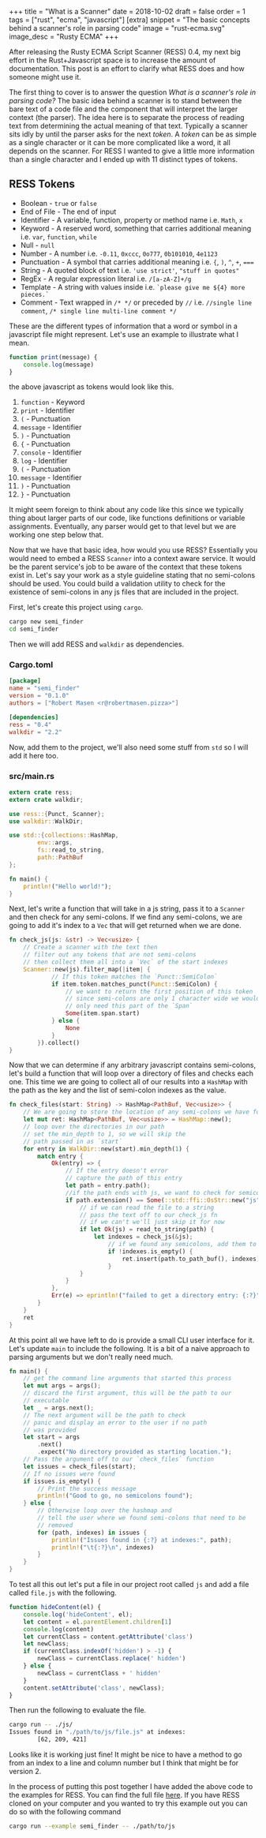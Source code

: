 +++
title = "What is a Scanner"
date = 2018-10-02
draft = false
order = 1
tags = ["rust", "ecma", "javascript"]
[extra]
snippet = "The basic concepts behind a scanner's role in parsing code"
image = "rust-ecma.svg"
image_desc = "Rusty ECMA"
+++

After releasing the Rusty ECMA Script Scanner (RESS) 0.4, my next big effort in the Rust+Javascript space is to increase the amount of documentation. This post is an effort to clarify what RESS does and how someone might use it. 

The first thing to cover is to answer the question *What is a scanner's role in parsing code?* The basic idea behind a scanner is to stand between the bare text of a code file and the component that will interpret the larger context (the parser). The idea here is to separate the process of reading text from determining the actual meaning of that text. Typically a scanner sits idly by until the parser asks for the next *token*. A *token* can be as simple as a single character or it can be more complicated like a word, it all depends on the scanner. For RESS I wanted to give a little more information than a single character and I ended up with 11 distinct types of tokens.

## RESS Tokens
* Boolean - `true` or `false`
* End of File - The end of input
* Identifier - A variable, function, property or method name i.e. `Math`, `x`
* Keyword - A reserved word, something that carries additional meaning i.e. `var`, `function`, `while`
* Null - `null`
* Number - A number i.e. `-0.11`, `0xccc`, `0o777`, `0b101010`, `4e1123`
* Punctuation - A symbol that carries additional meaning i.e. `{`, `)`, `^`, `+`, `===`
* String - A quoted block of text i.e. `'use strict'`, `"stuff in quotes"`
* RegEx - A regular expression literal i.e. `/[a-zA-Z]+/g`
* Template - A string with values inside i.e. `` `please give me ${4} more pieces.` ``
* Comment - Text wrapped in `/* */` or preceded by `//` i.e. `//single line comment`, `/* single line multi-line comment */`

These are the different types of information that a word or symbol in a javascript file might represent. Let's use an example to illustrate what I mean.

```js
function print(message) {
    console.log(message)
}
```

the above javascript as tokens would look like this.

1. `function` - Keyword
1. `print` - Identifier
1. `(` - Punctuation
1. `message` - Identifier
1. `)` - Punctuation
1. `{` - Punctuation
1. `console` - Identifier
1. `log` - Identifier
1. `(` - Punctuation
1. `message` - Identifier
1. `)` - Punctuation
1. `}` - Punctuation

It might seem foreign to think about any code like this since we typically thing about larger parts of our code, like functions definitions or variable assignments. Eventually, any parser would get to that level but we are working one step below that.

Now that we have that basic idea, how would you use RESS? Essentially you would need to embed a RESS `Scanner` into a context aware service. It would be the parent service's job to be aware of the context that these tokens exist in. Let's say your work as a style guideline stating that no semi-colons should be used. You could build a validation utility to check for the existence of semi-colons in any js files that are included in the project.

First, let's create this project using `cargo`.

```sh
cargo new semi_finder
cd semi_finder
```

Then we will add RESS and `walkdir` as dependencies.

### Cargo.toml
```toml
[package]
name = "semi_finder"
version = "0.1.0"
authors = ["Robert Masen <r@robertmasen.pizza>"]

[dependencies]
ress = "0.4"
walkdir = "2.2"
```

Now, add them to the project, we'll also need some stuff from `std` so I will add it here too.

### src/main.rs
```rust
extern crate ress;
extern crate walkdir;

use ress::{Punct, Scanner};
use walkdir::WalkDir;

use std::{collections::HashMap, 
        env::args, 
        fs::read_to_string, 
        path::PathBuf
};

fn main() {
    println!("Hello world!");
}
```

Next, let's write a function that will take in a js string, pass it to a `Scanner` and then check for any semi-colons. If we find any semi-colons, we are going to add it's index to a `Vec` that will get returned when we are done.

```rust
fn check_js(js: &str) -> Vec<usize> {
    // Create a scanner with the text then
    // filter out any tokens that are not semi-colons
    // then collect them all into a `Vec` of the start indexes
    Scanner::new(js).filter_map(|item| {
            // If this token matches the `Punct::SemiColon`
            if item.token.matches_punct(Punct::SemiColon) {
                // we want to return the first position of this token
                // since semi-colons are only 1 character wide we would
                // only need this part of the `Span`
                Some(item.span.start)
            } else {
                None
            }
        }).collect()
}
```

Now that we can determine if any arbitrary javascript contains semi-colons, let's build a function that will loop over
a directory of files and checks each one. This time we are going to collect all of our results into a `HashMap` with the path as the key and the list of semi-colon indexes as the value.

```rust
fn check_files(start: String) -> HashMap<PathBuf, Vec<usize>> {
    // We are going to store the location of any semi-colons we have found
    let mut ret: HashMap<PathBuf, Vec<usize>> = HashMap::new();
    // loop over the directories in our path
    // set the min_depth to 1, so we will skip the
    // path passed in as `start`
    for entry in WalkDir::new(start).min_depth(1) {
        match entry {
            Ok(entry) => {
                // If the entry doesn't error
                // capture the path of this entry
                let path = entry.path();
                //if the path ends with js, we want to check for semicolons
                if path.extension() == Some(::std::ffi::OsStr::new("js")) {
                    // if we can read the file to a string
                    // pass the text off to our check_js fn
                    // if we can't we'll just skip it for now
                    if let Ok(js) = read_to_string(path) {
                        let indexes = check_js(&js);
                            // if we found any semicolons, add them to our hashmap
                            if !indexes.is_empty() {
                                ret.insert(path.to_path_buf(), indexes);
                            }
                    }
                }
            },
            Err(e) => eprintln!("failed to get a directory entry: {:?}", e),
        }
    }
    ret
}
```

At this point all we have left to do is provide a small CLI user interface for it. Let's update `main` to include the following. It is a bit of a naive approach to parsing arguments but we don't really need much.

```rust
fn main() {
    // get the command line arguments that started this process
    let mut args = args();
    // discard the first argument, this will be the path to our
    // executable
    let _ = args.next();
    // The next argument will be the path to check
    // panic and display an error to the user if no path
    // was provided
    let start = args
        .next()
        .expect("No directory provided as starting location.");
    // Pass the argument off to our `check_files` function
    let issues = check_files(start);
    // If no issues were found
    if issues.is_empty() {
        // Print the success message
        println!("Good to go, no semicolons found");
    } else {
        // Otherwise loop over the hashmap and 
        // tell the user where we found semi-colons that need to be
        // removed
        for (path, indexes) in issues {
            println!("Issues found in {:?} at indexes:", path);
            println!("\t{:?}\n", indexes)
        }
    }
}
```

To test all this out let's put a file in our project root called `js` and add a file called `file.js` with the following.

```js
function hideContent(el) {
    console.log('hideContent', el);
    let content = el.parentElement.children[1]
    console.log(content)
    let currentClass = content.getAttribute('class')
    let newClass;
    if (currentClass.indexOf('hidden') > -1) {
        newClass = currentClass.replace(' hidden')
    } else {
        newClass = currentClass + ' hidden'
    }
    content.setAttribute('class', newClass);
}
```

Then run the following to evaluate the file.

```sh
cargo run -- ./js/
Issues found in "./path/to/js/file.js" at indexes:
        [62, 209, 421]
```

Looks like it is working just fine! It might be nice to have a method to go from an index to a line and column number but I think that might be for version 2.



In the process of putting this post together I have added the above code to the examples for RESS. You can find the full file [here](https://github.com/FreeMasen/RESS/blob/8b8abfa61d1a0273c1502031669262e29f69a6c5/examples/semi_finder/src/main.rs). If you have RESS cloned on your computer and you wanted to try this example out you can do so with the following command


```sh
cargo run --example semi_finder -- ./path/to/js
```